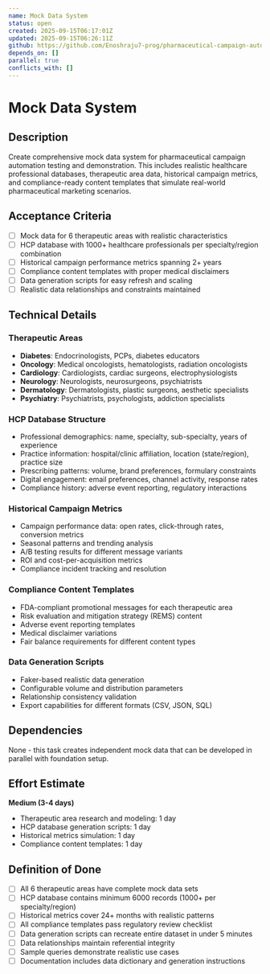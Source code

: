 ```yaml
---
name: Mock Data System
status: open
created: 2025-09-15T06:17:01Z
updated: 2025-09-15T06:26:11Z
github: https://github.com/Enoshraju7-prog/pharmaceutical-campaign-automation/issues/8
depends_on: []
parallel: true
conflicts_with: []
---
```


# Mock Data System

## Description

Create comprehensive mock data system for pharmaceutical campaign automation testing and demonstration. This includes realistic healthcare professional databases, therapeutic area data, historical campaign metrics, and compliance-ready content templates that simulate real-world pharmaceutical marketing scenarios.

## Acceptance Criteria

- [ ] Mock data for 6 therapeutic areas with realistic characteristics
- [ ] HCP database with 1000+ healthcare professionals per specialty/region combination
- [ ] Historical campaign performance metrics spanning 2+ years
- [ ] Compliance content templates with proper medical disclaimers
- [ ] Data generation scripts for easy refresh and scaling
- [ ] Realistic data relationships and constraints maintained

## Technical Details

### Therapeutic Areas
- **Diabetes**: Endocrinologists, PCPs, diabetes educators
- **Oncology**: Medical oncologists, hematologists, radiation oncologists
- **Cardiology**: Cardiologists, cardiac surgeons, electrophysiologists
- **Neurology**: Neurologists, neurosurgeons, psychiatrists
- **Dermatology**: Dermatologists, plastic surgeons, aesthetic specialists
- **Psychiatry**: Psychiatrists, psychologists, addiction specialists

### HCP Database Structure
- Professional demographics: name, specialty, sub-specialty, years of experience
- Practice information: hospital/clinic affiliation, location (state/region), practice size
- Prescribing patterns: volume, brand preferences, formulary constraints
- Digital engagement: email preferences, channel activity, response rates
- Compliance history: adverse event reporting, regulatory interactions

### Historical Campaign Metrics
- Campaign performance data: open rates, click-through rates, conversion metrics
- Seasonal patterns and trending analysis
- A/B testing results for different message variants
- ROI and cost-per-acquisition metrics
- Compliance incident tracking and resolution

### Compliance Content Templates
- FDA-compliant promotional messages for each therapeutic area
- Risk evaluation and mitigation strategy (REMS) content
- Adverse event reporting templates
- Medical disclaimer variations
- Fair balance requirements for different content types

### Data Generation Scripts
- Faker-based realistic data generation
- Configurable volume and distribution parameters
- Relationship consistency validation
- Export capabilities for different formats (CSV, JSON, SQL)

## Dependencies

None - this task creates independent mock data that can be developed in parallel with foundation setup.

## Effort Estimate

**Medium (3-4 days)**
- Therapeutic area research and modeling: 1 day
- HCP database generation scripts: 1 day
- Historical metrics simulation: 1 day
- Compliance content templates: 1 day

## Definition of Done

- [ ] All 6 therapeutic areas have complete mock data sets
- [ ] HCP database contains minimum 6000 records (1000+ per specialty/region)
- [ ] Historical metrics cover 24+ months with realistic patterns
- [ ] All compliance templates pass regulatory review checklist
- [ ] Data generation scripts can recreate entire dataset in under 5 minutes
- [ ] Data relationships maintain referential integrity
- [ ] Sample queries demonstrate realistic use cases
- [ ] Documentation includes data dictionary and generation instructions
